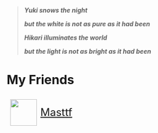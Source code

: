 > ***Yuki snows the night***
>
> ***but the white is not as pure as it had been***
>
> ***Hikari illuminates the world***
>
> ***but the light is not as bright as it had been***

# My Friends

<div class="friend-links-container">
    <a href="https://masttf.fun" class="friend-link-item" target="_blank">
        <img src="/avatars/masttf.jpg">
        <span>Masttf</span> 
    </a>
</div>

<style>
    /* 默认样式 */
    .friend-links-container {
        display: flex;
        flex-wrap: wrap;
        gap: 1rem; /* 设置间距 */
    }

    .friend-link-item {
        display: flex;
        align-items: center;
        font-size: 1.5rem; /* 修改为相对单位 */
        flex: 0 0 calc(33.333% - 1rem); /* 每个项占据三分之一减去间距 */
        box-sizing: border-box; /* 确保内边距和边框包含在宽度内 */
    }

    .friend-link-item img {
        width: 3.75rem;
        height: auto;
        margin: 0.5rem;
        border-radius: auto;
    }

    /* 移动端优化 */
    @media (max-width: 768px) {
        .friend-link-item {
            flex: 0 0 calc(50% - 1rem); /* 每行显示2个 */
        }
    }

    @media (max-width: 480px) {
        .friend-link-item {
            flex: 0 0 100%; /* 每行显示1个 */
        }
    }
</style>
